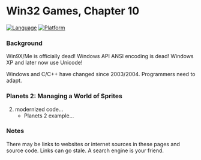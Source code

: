# Win32 Games, Chapter 10
[![Language](https://img.shields.io/badge/Language%20-C++-blue.svg)](https://github.com/GeorgePimpleton/Win32-games/)
[![Platform](https://img.shields.io/badge/Platform%20-Win32-blue.svg)](https://github.com/GeorgePimpleton/Win32-games/)
### Background
Win9X/Me is officially dead!  Windows API ANSI encoding is dead!  Windows XP and later now use Unicode!

Windows and C/C++ have changed since 2003/2004.  Programmers need to adapt.

### Planets 2: Managing a World of Sprites

2. modernized code...
   + Planets 2 example...

### Notes
There may be links to websites or internet sources in these pages and source code. Links can go stale. A search engine is your friend.
